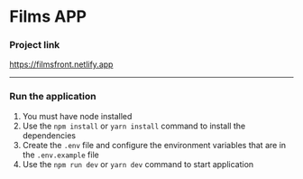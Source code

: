 # Films APP

### Project link

https://filmsfront.netlify.app

---

### **Run the application**

1. You must have node installed
2. Use the `npm install` or `yarn install` command to install the dependencies
3. Create the `.env` file and configure the environment variables that are in the `.env.example` file
4. Use the `npm run dev` or `yarn dev` command to start application
